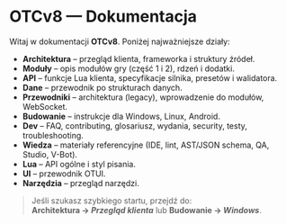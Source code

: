 # OTCv8 — Dokumentacja

Witaj w dokumentacji **OTCv8**. Poniżej najważniejsze działy:

- **Architektura** – przegląd klienta, frameworka i struktury źródeł.
- **Moduły** – opis modułów gry (część 1 i 2), rdzeń i dodatki.
- **API** – funkcje Lua klienta, specyfikacje silnika, presetów i walidatora.
- **Dane** – przewodnik po strukturach danych.
- **Przewodniki** – architektura (legacy), wprowadzenie do modułów, WebSocket.
- **Budowanie** – instrukcje dla Windows, Linux, Android.
- **Dev** – FAQ, contributing, glosariusz, wydania, security, testy, troubleshooting.
- **Wiedza** – materiały referencyjne (IDE, lint, AST/JSON schema, QA, Studio, V-Bot).
- **Lua** – API ogólne i styl pisania.
- **UI** – przewodnik OTUI.
- **Narzędzia** – przegląd narzędzi.

> Jeśli szukasz szybkiego startu, przejdź do:  
> **Architektura → _Przegląd klienta_** lub **Budowanie → _Windows_**.